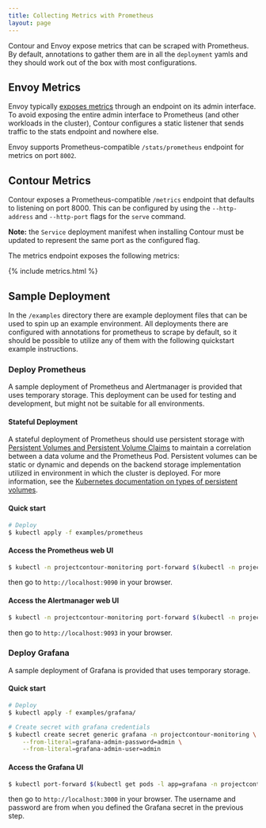 ```yaml
---
title: Collecting Metrics with Prometheus
layout: page
---
```


<div id="toc" class="navigation"></div>

Contour and Envoy expose metrics that can be scraped with Prometheus. By
default, annotations to gather them are in all the `deployment` yamls and they
should work out of the box with most configurations.

## Envoy Metrics

Envoy typically [exposes metrics](https://www.envoyproxy.io/docs/envoy/v1.15.0/configuration/http/http_conn_man/stats#config-http-conn-man-stats) through an endpoint on its admin interface. To
avoid exposing the entire admin interface to Prometheus (and other workloads in
the cluster), Contour configures a static listener that sends traffic to the
stats endpoint and nowhere else.

Envoy supports Prometheus-compatible `/stats/prometheus` endpoint for metrics on
port `8002`.

## Contour Metrics

Contour exposes a Prometheus-compatible `/metrics` endpoint that defaults to listening on port 8000. This can be configured by using the `--http-address` and `--http-port` flags for the `serve` command.

**Note:** the `Service` deployment manifest when installing Contour must be updated to represent the same port as the configured flag.

The metrics endpoint exposes the following metrics:

{% include metrics.html %}

## Sample Deployment

In the `/examples` directory there are example deployment files that can be used to spin up an example environment.
All deployments there are configured with annotations for prometheus to scrape by default, so it should be possible to utilize any of them with the following quickstart example instructions.

### Deploy Prometheus

A sample deployment of Prometheus and Alertmanager is provided that uses temporary storage. This deployment can be used for testing and development, but might not be suitable for all environments.

#### Stateful Deployment

 A stateful deployment of Prometheus should use persistent storage with [Persistent Volumes and Persistent Volume Claims][1] to maintain a correlation between a data volume and the Prometheus Pod.
 Persistent volumes can be static or dynamic and depends on the backend storage implementation utilized in environment in which the cluster is deployed. For more information, see the [Kubernetes documentation on types of persistent volumes][2].

#### Quick start

```sh
# Deploy 
$ kubectl apply -f examples/prometheus
```

#### Access the Prometheus web UI

```sh
$ kubectl -n projectcontour-monitoring port-forward $(kubectl -n projectcontour-monitoring get pods -l app=prometheus -l component=server -o jsonpath='{.items[0].metadata.name}') 9090:9090
```

then go to `http://localhost:9090` in your browser.

#### Access the Alertmanager web UI

```sh
$ kubectl -n projectcontour-monitoring port-forward $(kubectl -n projectcontour-monitoring get pods -l app=prometheus -l component=alertmanager -o jsonpath='{.items[0].metadata.name}') 9093:9093
```

then go to `http://localhost:9093` in your browser.

### Deploy Grafana

A sample deployment of Grafana is provided that uses temporary storage.

#### Quick start

```sh
# Deploy
$ kubectl apply -f examples/grafana/

# Create secret with grafana credentials
$ kubectl create secret generic grafana -n projectcontour-monitoring \
    --from-literal=grafana-admin-password=admin \
    --from-literal=grafana-admin-user=admin
```

#### Access the Grafana UI

```sh
$ kubectl port-forward $(kubectl get pods -l app=grafana -n projectcontour-monitoring -o jsonpath='{.items[0].metadata.name}') 3000 -n projectcontour-monitoring
```

then go to `http://localhost:3000` in your browser.
The username and password are from when you defined the Grafana secret in the previous step.

[1]: https://kubernetes.io/docs/concepts/storage/persistent-volumes/
[2]: https://kubernetes.io/docs/concepts/storage/persistent-volumes/#types-of-persistent-volumes